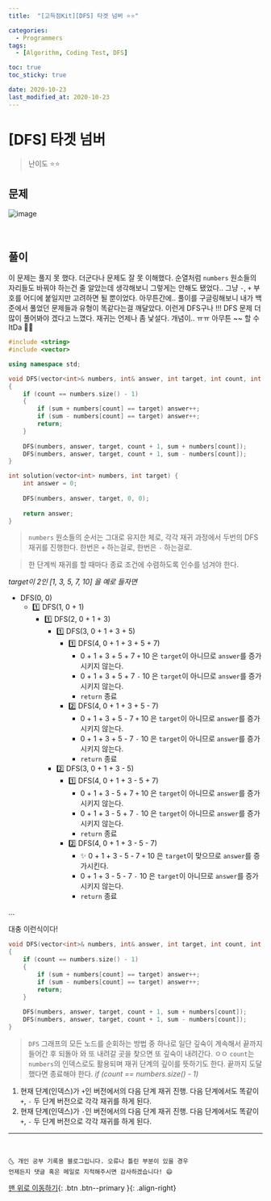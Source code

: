 ```yaml
---
title:  "[고득점Kit][DFS] 타겟 넘버 ⭐⭐" 

categories:
  - Programmers
tags:
  - [Algorithm, Coding Test, DFS]

toc: true
toc_sticky: true

date: 2020-10-23
last_modified_at: 2020-10-23
---
```




# [DFS] 타겟 넘버

> 난이도 ⭐⭐

## 문제

![image](https://user-images.githubusercontent.com/42318591/96951470-812c3d00-1527-11eb-9c35-3570963c1c69.png)


<br>

## 풀이

이 문제는 풀지 못 했다. 더군다나 문제도 잘 못 이해했다. 순열처럼 `numbers` 원소들의 자리들도 바꿔야 하는건 줄 알았는데 생각해보니 그렇게는 안해도 됐었다.. 그냥 `-`, `+` 부호를 어디에 붙일지만 고려하면 될 뿐이었다. 아무튼간에.. 풀이를 구글링해보니 내가 백준에서 풀었던 문제들과 유형이 똑같다는걸 깨달았다. 이런게 DFS구나 !!! DFS 문제 더 많이 풀어봐야 겠다고 느꼈다. 재귀는 언제나 좀 낯설다. 개념이.. ㅠㅠ 아무튼 ~~ 할 수 ItDa 💛💛

```cpp
#include <string>
#include <vector>

using namespace std;

void DFS(vector<int>& numbers, int& answer, int target, int count, int sum)
{
    if (count == numbers.size() - 1)
    {
        if (sum + numbers[count] == target) answer++;
        if (sum - numbers[count] == target) answer++;
        return;
    }
    
    DFS(numbers, answer, target, count + 1, sum + numbers[count]);
    DFS(numbers, answer, target, count + 1, sum - numbers[count]);
}

int solution(vector<int> numbers, int target) {
    int answer = 0;
    
    DFS(numbers, answer, target, 0, 0);
    
    return answer;
}
```

> `numbers` 원소들의 순서는 그대로 유지한 체로, 각각 재귀 과정에서 두번의 DFS 재귀를 진행한다. 한번은 `+` 하는걸로, 한번은 `-` 하는걸로.

> 한 단계씩 재귀를 할 때마다 종료 조건에 수렴하도록 인수를 넘겨야 한다. 

*target이 2인 [1, 3, 5, 7, 10] 을 예로 들자면*  

- DFS(0, 0)
  - 1️⃣ DFS(1, 0 + 1)
    - 1️⃣ DFS(2, 0 + 1 + 3)
      - 1️⃣ DFS(3, 0 + 1 + 3 + 5)
        - 1️⃣ DFS(4, 0 + 1 + 3 + 5 + 7)
          - 0 + 1 + 3 + 5 + 7 `+` 10 은 `target`이 아니므로 `answer`를 증가시키지 않는다.
          - 0 + 1 + 3 + 5 + 7 `-` 10 은 `target`이 아니므로 `answer`를 증가시키지 않는다.
          - `return` 종료
        - 2️⃣ DFS(4, 0 + 1 + 3 + 5 - 7)
          - 0 + 1 + 3 + 5 - 7 `+` 10 은 `target`이 아니므로 `answer`를 증가시키지 않는다.
          - 0 + 1 + 3 + 5 - 7 `-` 10 은 `target`이 아니므로 `answer`를 증가시키지 않는다.
          - `return` 종료
      - 2️⃣ DFS(3, 0 + 1 + 3 - 5)
        - 1️⃣ DFS(4, 0 + 1 + 3 - 5 + 7)
          - 0 + 1 + 3 - 5 + 7 `+` 10 은 `target`이 아니므로 `answer`를 증가시키지 않는다.
          - 0 + 1 + 3 - 5 + 7 `-` 10 은 `target`이 아니므로 `answer`를 증가시키지 않는다.
          - `return` 종료
        - 2️⃣ DFS(4, 0 + 1 + 3 - 5 - 7)
          - ✨ 0 + 1 + 3 - 5 - 7 `+` 10 은 `target`이 맞으므로 `answer`를 증가시킨다.
          - 0 + 1 + 3 - 5 - 7 `-` 10 은 `target`이 아니므로 `answer`를 증가시키지 않는다.
          - `return` 종료

...


대충 이런식이다! 

```cpp
void DFS(vector<int>& numbers, int& answer, int target, int count, int sum)
{
    if (count == numbers.size() - 1)
    {
        if (sum + numbers[count] == target) answer++;
        if (sum - numbers[count] == target) answer++;
        return;
    }
    
    DFS(numbers, answer, target, count + 1, sum + numbers[count]);
    DFS(numbers, answer, target, count + 1, sum - numbers[count]);
}
```

> `DFS` 그래프의 모든 노드를 순회하는 방법 중 하나로 일단 깊숙이 계속해서 끝까지 들어간 후 되돌아 와 또 내려갈 곳을 찾으면 또 깊숙이 내려간다.
ㅇㅇ
`count`는 `numbers`의 인덱스로도 활용되며 재귀 단계의 깊이를 뜻하기도 한다. 끝까지 도달했다면 종료해야 한다. *if (count == numbers.size() - 1)*

1. 현재 단계(인덱스)가 `+`인 버전에서의 다음 단계 재귀 진행. 다음 단계에서도 똑같이 `+`, `-` 두 단계 버전으로 각각 재귀를 하게 된다.
2. 현재 단계(인덱스)가 `-`인 버전에서의 다음 단계 재귀 진행. 다음 단계에서도 똑같이 `+`, `-` 두 단계 버전으로 각각 재귀를 하게 된다.

***
<br>

    🌜 개인 공부 기록용 블로그입니다. 오류나 틀린 부분이 있을 경우 
    언제든지 댓글 혹은 메일로 지적해주시면 감사하겠습니다! 😄

[맨 위로 이동하기](#){: .btn .btn--primary }{: .align-right}